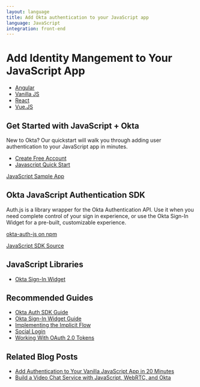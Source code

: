 ```yaml
---
layout: language
title: Add Okta authentication to your JavaScript app
language: JavaScript
integration: front-end
---
```


# <i class='icon-48 docsPage code-javascript'></i> Add Identity Mangement to Your JavaScript App

<ul class='language-tabs'>
    <li >
        <a href='/code/angular/'>
            <i class='icon code-angular-32'></i><span>Angular</span>
        </a>
    </li>
    <li class="active">
        <a href='/code/javascript/'>
            <i class='icon code-javascript-32'></i><span>Vanilla JS</span>
        </a>
    </li>
    <li>
        <a href='/code/react/'>
            <i class='icon code-react-32'></i><span>React</span>
        </a>
    </li>
    <li>
        <a href='/code/vue/'>
            <i class='icon code-vue-32'></i><span>Vue.JS</span>
        </a>
    </li>
</ul>

## Get Started with JavaScript + Okta

New to Okta? Our quickstart will walk you through adding user authentication to your JavaScript app in minutes.

<ul class='language-ctas'>
  <li>
    <a href='/signup/' class='code-button highlighted' data-proofer-ignore>
      <span>Create Free Account</span>
    </a>
  </li>
  <li>
    <a href='/quickstart/#/widget' class='code-button inverse' data-proofer-ignore>
      <span>Javascript Quick Start</span>
    </a>
  </li>
</ul>

<a href='https://github.com/oktadeveloper/okta-vanilla-js-example'>
  <span class='fa fa-github'></span> <span>JavaScript Sample App</span>
</a>

## Okta JavaScript Authentication SDK

Auth.js is a library wrapper for the Okta Authentication API. Use it when you need complete control of your sign in experience, or use the Okta Sign-In Widget for a pre-built, customizable experience.

<p class="language-reference">
  <a href='https://www.npmjs.com/package/@okta/okta-auth-js' class="language-reference">
    <span class='icon expression-16'></span> 
    <span>okta-auth-js on npm</span>
  </a>
</p>

<a href='https://github.com/okta/okta-auth-js'>
  <span class='fa fa-github'></span> <span>JavaScript SDK Source</span>
</a>

## JavaScript Libraries

<ul class="language-libraries">
	<li>
		<a href="https://github.com/okta/okta-signin-widget">
			<span class='fa fa-github'></span> <span>Okta Sign-In Widget</span>
		</a>
	</li>
</ul>

## Recommended Guides

<ul class="language-list">
	<li><a href="https://developer.okta.com/code/javascript/okta_auth_sdk">Okta Auth SDK Guide</a></li>
	<li><a href="https://developer.okta.com/code/javascript/okta_sign-in_widget">Okta Sign-In Widget Guide</a></li>
	<li><a href="https://developer.okta.com/authentication-guide/implementing-authentication/implicit">Implementing the Implicit Flow</a></li>
	<li><a href="https://developer.okta.com/authentication-guide/social-login/">Social Login</a></li>
	<li><a href="https://developer.okta.com/authentication-guide/tokens/">Working With OAuth 2.0 Tokens</a></li>
</ul>

## Related Blog Posts

<ul class="language-list">
	<li><a href="https://developer.okta.com/blog/2018/06/05/authentication-vanilla-js">Add Authentication to Your Vanilla JavaScript App in 20 Minutes</a></li>
	<li><a href="https://developer.okta.com/blog/2018/05/08/build-video-chat-app-with-javascript-webrtc-and-okta">Build a Video Chat Service with JavaScript, WebRTC, and Okta</a></li>
</ul>



